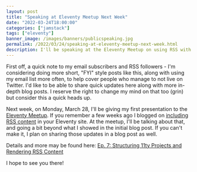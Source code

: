 ```yaml
---
layout: post
title: "Speaking at Eleventy Meetup Next Week"
date: "2022-03-24T18:00:00"
categories: ["jamstack"]
tags: ["eleventy"]
banner_image: /images/banners/publicspeaking.jpg
permalink: /2022/03/24/speaking-at-eleventy-meetup-next-week.html
description: I'll be speaking at the Eleventy Meetup on using RSS with Eleventy
---
```


First off, a quick note to my email subscribers and RSS followers - I'm considering doing more short, "FYI" style posts like this, along with using my email list more often, to help cover people who manage to not live on Twitter. I'd like to be able to share quick updates here along with more in-depth blog posts. I reserve the right to change my mind on that too (grin) but consider this a quick heads up. 

Next week, on Monday, March 28, I'll be giving my first presentation to the [Eleventy Meetup](https://11tymeetup.dev/). If you remember a few weeks ago I blogged on [including RSS content](https://www.raymondcamden.com/2022/03/08/including-rss-content-in-your-eleventy-site) in your Eleventy site. At the meetup, I'll be talking about that, and going a bit beyond what I showed in the initial blog post. If you can't make it, I plan on sharing those updates in a blog post as well. 

Details and more may be found here: [Ep. 7: Structuring 11ty Projects and Rendering RSS Content](https://11tymeetup.dev/events/ep-7-structuring-11ty-projects-and-rendering-rss-content/)

I hope to see you there!